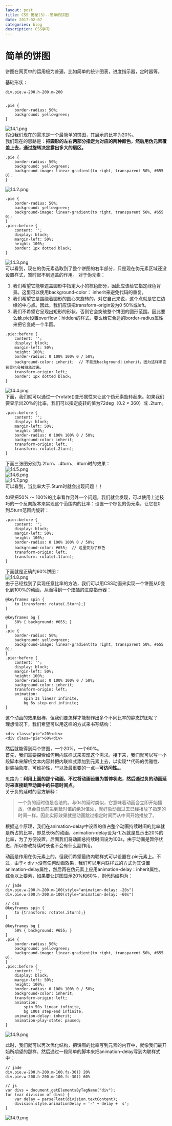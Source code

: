 ```yaml
---
layout: post
title: CSS 揭秘(3)--简单的饼图   
date: 2017-02-07
categories: blog
description: CSS学习
---
```


# 简单的饼图         
饼图在网页中的运用极为普遍，比如简单的统计图表，进度指示器，定时器等。         

基础形状：         

```
div.pie.w-200.h-200.m-200


.pie {
	border-radius: 50%;
	background: yellowgreen;
}
```
![14.1.png](http://upload-images.jianshu.io/upload_images/3001083-443875ccad78d949.png?imageMogr2/auto-orient/strip%7CimageView2/2/w/1240)         
假设我们现在的需求是一个最简单的饼图，其展示的比率为20%。         
我们现在的思路是：**把圆形的左右两部分指定为对应的两种颜色，然后用伪元素覆盖上去，通过旋转决定露出多大的扇区。**         

```
.pie {
	border-radius: 50%;
	background: yellowgreen;
	background-image: linear-gradient(to right, transparent 50%, #655 0);
}
```
![14.2.png](http://upload-images.jianshu.io/upload_images/3001083-24565edbcc529e3a.png?imageMogr2/auto-orient/strip%7CimageView2/2/w/1240)         

```
.pie {
	border-radius: 50%;
	background: yellowgreen;
	background-image: linear-gradient(to right, transparent 50%, #655 0);
}
.pie::before {
	content: '';
	display: block;
	margin-left: 50%;
	height: 100%;
	border: 1px dotted black;
}
```
![14.3.png](http://upload-images.jianshu.io/upload_images/3001083-3441802e63786221.png?imageMogr2/auto-orient/strip%7CimageView2/2/w/1240)         
可以看到，现在的伪元素选取到了整个饼图的右半部分，只是现在伪元素区域还没设置样式，暂时起不到遮盖的作用。
对于伪元素：         
1. 我们希望它能够遮盖圆形中指定大小的棕色部分，因此应该给它指定绿色背景。这里可以使用background-color： inherit来避免代码的重复。         
2. 我们希望它是围绕着圆形的圆心来旋转的，对它自己来说，这个点就是它左边缘的中心点。因此，我们应该把transform-origin设为0 50%或left。         
3. 我们不希望它呈现出矩形的形状，否则它会突破整个饼图的圆形范围。因此要么给.pie设置overflow：hidden的样式，要么给它合适的border-radius属性来把它变成一个半圆。         

```         
.pie::before {
	content: '';
	display: block;
	margin-left: 50%;
	height: 100%;
	border-radius: 0 100% 100% 0 / 50%;
	background-color: inherit;  // 不能是background：inherit，因为这样渐变背景也会被继承过来。
	transform-origin: left;
	border: 1px dotted black;
}
```
![14.4.png](http://upload-images.jianshu.io/upload_images/3001083-2183cbde9777cff6.png?imageMogr2/auto-orient/strip%7CimageView2/2/w/1240)         
下面，我们就可以通过一个rotate()变形属性来让这个伪元素旋转起来。如果我们要显示出20%的比率，我们可以指定旋转的值为72deg（0.2 × 360）或 .2turn。         

```
.pie::before {
	content: '';
	display: block;
	margin-left: 50%;
	height: 100%;
	border-radius: 0 100% 100% 0 / 50%;
	background-color: inherit;
	transform-origin: left;
	transform: rotate(.2turn);
}
```
下面三张图分别为.2turn、.4turn、.6turn时的效果：         
![14.5.png](http://upload-images.jianshu.io/upload_images/3001083-9d8558830bb9b729.png?imageMogr2/auto-orient/strip%7CimageView2/2/w/1240)         
![14.6.png](http://upload-images.jianshu.io/upload_images/3001083-3161ad70ab3090d5.png?imageMogr2/auto-orient/strip%7CimageView2/2/w/1240)         
![14.7.png](http://upload-images.jianshu.io/upload_images/3001083-da6529c435d51b5b.png?imageMogr2/auto-orient/strip%7CimageView2/2/w/1240)         
可以看到，当比率大于.5turn时就会出现问题！！         

如果把50% ～ 100%的比率看作另外一个问题，我们就会发现，可以使用上述技巧的一个反向版本来实现这个范围内的比率：设置一个棕色的伪元素，让它在0到.5turn范围内旋转：         

```
.pie::before {
	content: '';
	display: block;
	margin-left: 50%;
	height: 100%;
	border-radius: 0 100% 100% 0 / 50%;
	background-color: #655;  // 这里变为了棕色
	transform-origin: left;
	transform: rotate(.1turn);
}
```
下面就是正确的60%饼图：         
![14.8.png](http://upload-images.jianshu.io/upload_images/3001083-e7d616aa2e0bd8b9.png?imageMogr2/auto-orient/strip%7CimageView2/2/w/1240)         
由于已经找到了实现任意比率的方法，我们可以用CSS动画来实现一个饼图从0变化到100%的动画，从而得到一个炫酷的进度指示器：         

```
@keyframes spin {
	to {transform: rotate(.5turn);}
}

@keyframes bg {
	50% { background: #655; }
}
.pie {
	border-radius: 50%;
	background: yellowgreen;
	background-image: linear-gradient(to right, transparent 50%, #655 0);
}
.pie::before {
	content: '';
	display: block;
	margin-left: 50%;
	height: 100%;
	border-radius: 0 100% 100% 0 / 50%;
	background-color: inherit;
	transform-origin: left;
	animation: 
		spin 3s linear infinite,
		bg 6s step-end infinite;
}
```
这个动画的效果很棒，但我们要怎样才能制作出多个不同比率的静态饼图呢？         
理想情况下，我们希望可以用这样的方式来书写结构：         

```
<div class="pie">20%<div>
<div class="pie">60%<div>
```
然后就能得到两个饼图，一个20%，一个60%。         
首先，我们需要探索如何用内联样式来实现这个需求。接下来，我们就可以写一小段脚本来解析文本内容并把内联样式添加到元素上去，以实现**代码的优雅性、封装抽象度、可维护性，**以及最重要的一点--**可访问性。**。         

思路为：**利用上面的那个动画，不过将动画设置为暂停状态，然后通过负的动画延时来直接跳至动画中的任意时间点。**         
关于负的延时的官方解释：         

> 一个负的延时值是合法的。与0s的延时类似，它意味着动画会立即开始播放，但会自动前进到延时值的绝对值处，就好象动画过去已经播放了指定的时间一样。因此实际效果就是动画跳过指定时间而从中间开始播放了。         

根据这个原理，我们在animation-delay中设置的值占整个动画持续时间的比率就是所占的比率，即总长6s的动画，animation-delay设为-1.2s就是显示出20%的比率，为了方便设置，后面我们将动画总持续时间设为100s，由于动画是暂停状态，所以修改持续时长也不会有什么副作用。         

动画是作用在伪元素上的，但我们希望最终内联样式可以设置在.pie元素上。不过，由于< div >没有任何动画效果，我们可以用内联样式的方式为其设置animation-delay属性，然后再在伪元素上应用animation-delay：inherit属性。         
综合以上要素，如果要让饼图显示20%和60%，则代码结构为：         

```
// jade
div.pie.w-200.h-200.m-100(style="animation-delay: -20s")
div.pie.w-200.h-200.m-100(style="animation-delay: -60s")

// css
@keyframes spin {
	to {transform: rotate(.5turn);}
}

@keyframes bg {
	50% { background: #655; }
}
.pie {
	border-radius: 50%;
	background: yellowgreen;
	background-image: linear-gradient(to right, transparent 50%, #655 0);
}
.pie::before {
	content: '';
	display: block;
	margin-left: 50%;
	height: 100%;
	border-radius: 0 100% 100% 0 / 50%;
	background-color: inherit;
	transform-origin: left;
	animation: 
		spin 50s linear infinite,
		bg 100s step-end infinite;
	animation-delay: inherit;
	animation-play-state: paused;
}
```
![14.9.png](http://upload-images.jianshu.io/upload_images/3001083-2b853b5cd90101f4.png?imageMogr2/auto-orient/strip%7CimageView2/2/w/1240)         

此时，我们就可以再次优化结构，把饼图的比率写到元素的内容中，就像我们最开始所期望的那样。然后通过一段简单的脚本来把animation-delay写到内联样式中：         

```
// jade
div.pie.w-200.h-200.m-100.fs-30() 20%
div.pie.w-200.h-200.m-100.fs-30() 60%

// js
var divs = document.getElementsByTagName("div");
for (var division of divs) {
	var delay = parseFloat(division.textContent);
	division.style.animationDelay = '-' + delay + 's';
}
```
![14.9.png](http://upload-images.jianshu.io/upload_images/3001083-2b853b5cd90101f4.png?imageMogr2/auto-orient/strip%7CimageView2/2/w/1240)         
